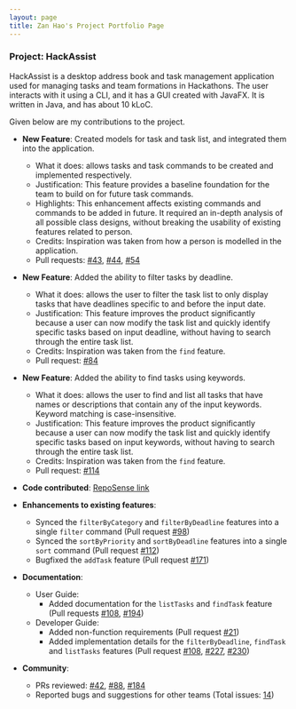 ```yaml
---
layout: page
title: Zan Hao's Project Portfolio Page
---
```


### Project: HackAssist

HackAssist is a desktop address book and task management application used for managing tasks and team formations in Hackathons. The user interacts with it using a CLI, and it has a GUI created with JavaFX. It is written in Java, and has about 10 kLoC.

Given below are my contributions to the project.

* **New Feature**: Created models for task and task list, and integrated them into the application.
  * What it does: allows tasks and task commands to be created and implemented respectively.
  * Justification: This feature provides a baseline foundation for the team to build on for future task commands.
  * Highlights: This enhancement affects existing commands and commands to be added in future. It required an in-depth analysis of all possible class designs, without breaking the usability of existing features related to person.
  * Credits: Inspiration was taken from how a person is modelled in the application.
  * Pull requests: [\#43](https://github.com/AY2223S1-CS2103T-F12-2/tp/pull/43), [\#44](https://github.com/AY2223S1-CS2103T-F12-2/tp/pull/44), [#54](https://github.com/AY2223S1-CS2103T-F12-2/tp/pull/54)

* **New Feature**: Added the ability to filter tasks by deadline.
  * What it does: allows the user to filter the task list to only display tasks that have deadlines specific to and before the input date.
  * Justification: This feature improves the product significantly because a user can now modify the task list and quickly identify specific tasks based on input deadline, without having to search through the entire task list.
  * Credits: Inspiration was taken from the `find` feature.
  * Pull request: [\#84](https://github.com/AY2223S1-CS2103T-F12-2/tp/pull/84)

* **New Feature**: Added the ability to find tasks using keywords.
  * What it does: allows the user to find and list all tasks that have names or descriptions that contain any of the input keywords. Keyword matching is case-insensitive.
  * Justification: This feature improves the product significantly because a user can now modify the task list and quickly identify specific tasks based on input keywords, without having to search through the entire task list.
  * Credits: Inspiration was taken from the `find` feature.
  * Pull request: [\#114](https://github.com/AY2223S1-CS2103T-F12-2/tp/pull/114)

* **Code contributed**: [RepoSense link](https://nus-cs2103-ay2223s1.github.io/tp-dashboard/?search=&sort=groupTitle&sortWithin=title&timeframe=commit&mergegroup=&groupSelect=groupByRepos&breakdown=true&checkedFileTypes=docs~functional-code~test-code~other&since=2022-09-16&tabOpen=true&tabType=authorship&tabAuthor=paotheroo&tabRepo=AY2223S1-CS2103T-F12-2%2Ftp%5Bmaster%5D&authorshipIsMergeGroup=false&authorshipFileTypes=docs~functional-code&authorshipIsBinaryFileTypeChecked=false&authorshipIsIgnoredFilesChecked=false)

* **Enhancements to existing features**:
  * Synced the `filterByCategory` and `filterByDeadline` features into a single `filter` command (Pull request [\#98](https://github.com/AY2223S1-CS2103T-F12-2/tp/pull/98))
  * Synced the `sortByPriority` and `sortByDeadline` features into a single `sort` command (Pull request [\#112](https://github.com/AY2223S1-CS2103T-F12-2/tp/pull/112))
  * Bugfixed the `addTask` feature (Pull request [\#171](https://github.com/AY2223S1-CS2103T-F12-2/tp/pull/171))

* **Documentation**:
  * User Guide:
    * Added documentation for the `listTasks` and `findTask` feature (Pull requests [\#108](https://github.com/AY2223S1-CS2103T-F12-2/tp/pull/108), [\#194](https://github.com/AY2223S1-CS2103T-F12-2/tp/pull/194))
  * Developer Guide:
    * Added non-function requirements (Pull request [\#21](https://github.com/AY2223S1-CS2103T-F12-2/tp/pull/21))
    * Added implementation details for the `filterByDeadline`, `findTask` and `listTasks` features (Pull request [\#108](https://github.com/AY2223S1-CS2103T-F12-2/tp/pull/108), [\#227](https://github.com/AY2223S1-CS2103T-F12-2/tp/pull/227), [\#230](https://github.com/AY2223S1-CS2103T-F12-2/tp/pull/230))

* **Community**:
  * PRs reviewed: [\#42](https://github.com/AY2223S1-CS2103T-F12-2/tp/pull/42), [\#88](https://github.com/AY2223S1-CS2103T-F12-2/tp/pull/88), [\#184](https://github.com/AY2223S1-CS2103T-F12-2/tp/pull/183)
  * Reported bugs and suggestions for other teams (Total issues: [14](https://github.com/paotheroo/ped/issues))
